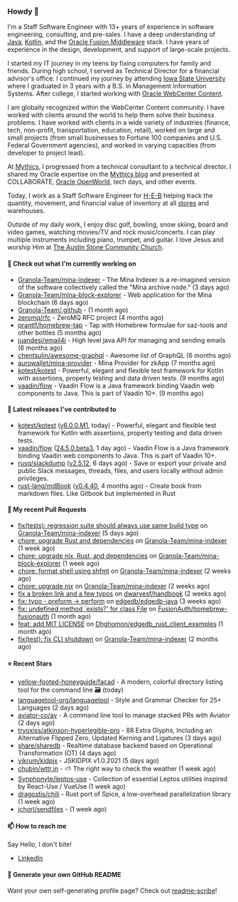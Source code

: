 ### Howdy 👋

I'm a Staff Software Engineer with 13+ years of experience in software engineering, consulting, and pre-sales. I have a deep understanding of [Java](https://www.oracle.com/java/), [Kotlin](https://kotlinlang.org/), and the [Oracle Fusion Middleware](https://www.oracle.com/middleware/) stack. I have years of experience in the design, development, and support of large-scale projects.

I started my IT journey in my teens by fixing computers for family and friends. During high school, I served as Technical Director for a financial advisor's office. I continued my journey by attending [Iowa State University](https://www.iastate.edu/) where I graduated in 3 years with a B.S. in Management Information Systems. After college, I started working with [Oracle WebCenter Content](https://docs.oracle.com/en/middleware/webcenter/content/12.2.1.4/).

I am globally recognized within the WebCenter Content community. I have worked with clients around the world to help them solve their business problems. I have worked with clients in a wide variety of industries (finance, tech, non-profit, transportation, education, retail), worked on large and small projects (from small businesses to Fortune 100 companies and U.S. Federal Government agencies), and worked in varying capacities (from developer to project lead).

At [Mythics](https://www.mythics.com/), I progressed from a technical consultant to a technical director. I shared my Oracle expertise on the [Mythics blog](https://mythics.com/blog/) and presented at COLLABORATE, [Oracle OpenWorld](https://www.oracle.com/cloudworld/), tech days, and other events.

Today, I work as a Staff Software Engineer for [H-E-B](https://digital.heb.com/) helping track the quantity, movement, and financial value of inventory at all [stores](https://heb.com/store-locations) and warehouses.

Outside of my daily work, I enjoy disc golf, bowling, snow skiing, board and video games, watching movies/TV and rock music/concerts. I can play multiple instruments including piano, trumpet, and guitar. I love Jesus and worship Him at [The Austin Stone Community Church](https://austinstone.org/).

#### 👷 Check out what I'm currently working on

- [Granola-Team/mina-indexer](https://github.com/Granola-Team/mina-indexer) - The Mina Indexer is a re-imagined version of the software collectively called the &#34;Mina archive node.&#34; (3 days ago)
- [Granola-Team/mina-block-explorer](https://github.com/Granola-Team/mina-block-explorer) - Web application for the Mina blockchain (6 days ago)
- [Granola-Team/.github](https://github.com/Granola-Team/.github) -  (1 month ago)
- [zeromq/rfc](https://github.com/zeromq/rfc) - ZeroMQ RFC project (4 months ago)
- [prantlf/homebrew-tap](https://github.com/prantlf/homebrew-tap) - Tap with Homebrew formulae for saz-tools and other bottles (5 months ago)
- [juandesi/email4j](https://github.com/juandesi/email4j) - High level java API for managing and sending emails (6 months ago)
- [chentsulin/awesome-graphql](https://github.com/chentsulin/awesome-graphql) - Awesome list of GraphQL (6 months ago)
- [aurowallet/mina-provider](https://github.com/aurowallet/mina-provider) - Mina Provider for zkApp (7 months ago)
- [kotest/kotest](https://github.com/kotest/kotest) - Powerful, elegant and flexible test framework for Kotlin with assertions, property testing and data driven tests. (9 months ago)
- [vaadin/flow](https://github.com/vaadin/flow) - Vaadin Flow is a Java framework binding Vaadin web components to Java. This is part of Vaadin 10&#43;. (9 months ago)

#### 🔭 Latest releases I've contributed to

- [kotest/kotest](https://github.com/kotest/kotest) ([v6.0.0.M1](https://github.com/kotest/kotest/releases/tag/v6.0.0.M1), today) - Powerful, elegant and flexible test framework for Kotlin with assertions, property testing and data driven tests.
- [vaadin/flow](https://github.com/vaadin/flow) ([24.5.0.beta3](https://github.com/vaadin/flow/releases/tag/24.5.0.beta3), 1 day ago) - Vaadin Flow is a Java framework binding Vaadin web components to Java. This is part of Vaadin 10&#43;.
- [rusq/slackdump](https://github.com/rusq/slackdump) ([v2.5.12](https://github.com/rusq/slackdump/releases/tag/v2.5.12), 6 days ago) - Save or export your private and public Slack messages, threads, files, and users locally without admin privileges.
- [rust-lang/mdBook](https://github.com/rust-lang/mdBook) ([v0.4.40](https://github.com/rust-lang/mdBook/releases/tag/v0.4.40), 4 months ago) - Create book from markdown files. Like Gitbook but implemented in Rust

#### 🔨 My recent Pull Requests

- [fix(tests): regression suite should always use same build type](https://github.com/Granola-Team/mina-indexer/pull/1577) on [Granola-Team/mina-indexer](https://github.com/Granola-Team/mina-indexer) (5 days ago)
- [chore: upgrade Rust and dependencies](https://github.com/Granola-Team/mina-indexer/pull/1552) on [Granola-Team/mina-indexer](https://github.com/Granola-Team/mina-indexer) (1 week ago)
- [chore: upgrade nix, Rust, and dependencies](https://github.com/Granola-Team/mina-block-explorer/pull/1005) on [Granola-Team/mina-block-explorer](https://github.com/Granola-Team/mina-block-explorer) (1 week ago)
- [chore: format shell using shfmt](https://github.com/Granola-Team/mina-indexer/pull/1523) on [Granola-Team/mina-indexer](https://github.com/Granola-Team/mina-indexer) (2 weeks ago)
- [chore: upgrade nix](https://github.com/Granola-Team/mina-indexer/pull/1521) on [Granola-Team/mina-indexer](https://github.com/Granola-Team/mina-indexer) (2 weeks ago)
- [fix a broken link and a few typos](https://github.com/dwarvesf/handbook/pull/45) on [dwarvesf/handbook](https://github.com/dwarvesf/handbook) (2 weeks ago)
- [fix: typo - preform -&gt; perform](https://github.com/edgedb/edgedb-java/pull/36) on [edgedb/edgedb-java](https://github.com/edgedb/edgedb-java) (3 weeks ago)
- [fix: undefined method `exists?&#39; for class File](https://github.com/FusionAuth/homebrew-fusionauth/pull/10) on [FusionAuth/homebrew-fusionauth](https://github.com/FusionAuth/homebrew-fusionauth) (1 month ago)
- [feat: add MIT LICENSE](https://github.com/Dhghomon/edgedb_rust_client_examples/pull/1) on [Dhghomon/edgedb_rust_client_examples](https://github.com/Dhghomon/edgedb_rust_client_examples) (1 month ago)
- [fix(test): fix CLI shutdown](https://github.com/Granola-Team/mina-indexer/pull/1299) on [Granola-Team/mina-indexer](https://github.com/Granola-Team/mina-indexer) (2 months ago)

#### ⭐ Recent Stars

- [yellow-footed-honeyguide/facad](https://github.com/yellow-footed-honeyguide/facad) - A modern, colorful directory listing tool for the command line 🗃️ (today)
- [languagetool-org/languagetool](https://github.com/languagetool-org/languagetool) - Style and Grammar Checker for 25&#43; Languages (2 days ago)
- [aviator-co/av](https://github.com/aviator-co/av) - A command line tool to manage stacked PRs with Aviator (2 days ago)
- [tryoxiss/atkinson-hyperlegible-pro](https://github.com/tryoxiss/atkinson-hyperlegible-pro) - 88 Extra Glyphs, Including an Alternative Flipped Zero, Updated Kerning and Ligatures (3 days ago)
- [share/sharedb](https://github.com/share/sharedb) - Realtime database backend based on Operational Transformation (OT) (4 days ago)
- [vikrum/kidpix](https://github.com/vikrum/kidpix) - JSKIDPIX v1.0.2021 (5 days ago)
- [chubin/wttr.in](https://github.com/chubin/wttr.in) - :partly_sunny: The right way to check the weather (1 week ago)
- [Synphonyte/leptos-use](https://github.com/Synphonyte/leptos-use) - Collection of essential Leptos utilities inspired by React-Use / VueUse (1 week ago)
- [dragostis/chili](https://github.com/dragostis/chili) - Rust port of Spice, a low-overhead parallelization library (1 week ago)
- [jchorl/sendfiles](https://github.com/jchorl/sendfiles) -  (1 week ago)

#### 📫 How to reach me

Say Hello, I don't bite!

- [LinkedIn](https://www.linkedin.com/in/jonathanhult/)

#### 📖 Generate your own GitHub README

Want your own self-generating profile page? Check out [readme-scribe](https://github.com/muesli/readme-scribe)!
